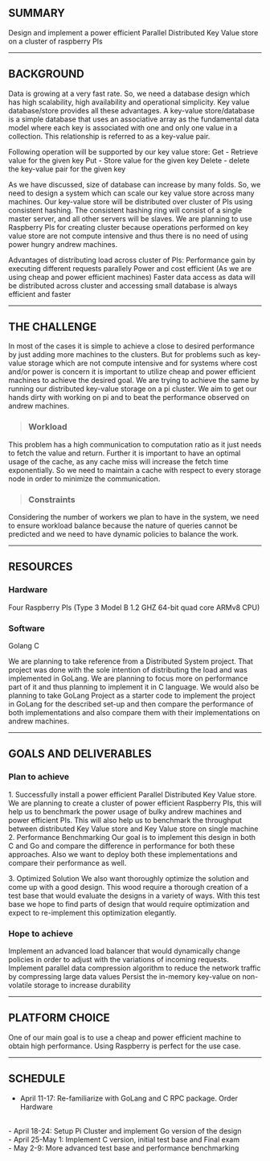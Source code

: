 ## SUMMARY
Design and implement a power efficient Parallel Distributed Key Value store on a cluster of raspberry PIs

---

## BACKGROUND

Data is growing at a very fast rate. So, we need a database design which has high scalability, high availability and operational simplicity. Key value database/store provides all these advantages. A key-value store/database is a simple database that uses an associative array as the fundamental data model where each key is associated with one and only one value in a collection. This relationship is referred to as a key-value pair.

Following operation will be supported by our key value store:
Get - Retrieve value for the given key
Put - Store value for the given key
Delete - delete the key-value pair for the given key

As we have discussed, size of database can increase by many folds. So, we need to design a system which can scale our key value store across many machines. Our key-value store will be distributed over cluster of PIs using consistent hashing. The consistent hashing ring will consist of a single master server, and all other servers will be slaves. We are planning to use Raspberry PIs for creating cluster because operations performed on key value store are not compute intensive and thus there is no need of using power hungry andrew machines.

Advantages of distributing load across cluster of PIs:
Performance gain by executing different requests parallely
Power and cost efficient (As we are using cheap and power efficient machines)
Faster data access as data will be distributed across cluster and accessing small database is always efficient and faster

---

## THE CHALLENGE

In most of the cases it is simple to achieve a close to desired performance by just adding more machines to the clusters. But for problems such as key-value storage which are not compute intensive and for systems where cost and/or power is concern it is important to utilize cheap and power efficient machines to achieve the desired goal. We are trying to achieve the same by running our distributed key-value storage on a pi cluster. 
We aim to get our hands dirty with working on pi and to beat the performance observed on andrew machines. 

> ### Workload 
This problem has a high communication to computation ratio as it just needs to fetch the value and return. Further it is important to have an optimal usage of the cache, as any cache miss will increase the fetch time exponentially. So we need to maintain a cache with respect to every storage node in order to minimize the communication. 

> ### Constraints 
Considering the number of workers we plan to have in the system, we need to ensure workload balance because the nature of queries cannot be predicted and we need to have dynamic policies to balance the work.

---

## RESOURCES
### Hardware
Four Raspberry PIs (Type 3 Model B 1.2 GHZ 64-bit quad core ARMv8 CPU)

### Software
Golang
C

We are planning to take reference from a Distributed System project. That project was done with the sole intention of distributing the load and was implemented in GoLang. We are planning to focus more on performance part of it and thus planning to implement it in C language. We would also be planning to take GoLang Project as a starter code to implement the project in GoLang for the described set-up and then compare the performance of both implementations and also compare them with their implementations on andrew machines. 

---

## GOALS AND DELIVERABLES

### Plan to achieve

1\. Successfully install a power efficient Parallel Distributed Key Value store.
We are planning to create a cluster of power efficient Raspberry PIs, this will help us to benchmark the power usage of bulky andrew machines and power efficient PIs. This will also help us to benchmark the throughput between distributed Key Value store and Key Value store on single machine
<br>
2\. Performance Benchmarking
Our goal is to implement this design in both C and Go and compare the difference in performance for both these approaches. Also we want to deploy both these implementations and compare their performance as well. 
<br>


3\. Optimized Solution
We also want thoroughly optimize the solution and come up with a good design. This wood require a thorough creation of a test base that would evaluate the designs in a variety of ways. With this test base we hope to find parts of design that would require optimization and expect to re-implement this optimization elegantly. 
<br>

### Hope to achieve

Implement an advanced load balancer that would dynamically change policies in order to adjust with the variations of incoming requests. 
Implement parallel data compression algorithm to reduce the network traffic by compressing large data values
Persist the in-memory key-value on non-volatile storage to increase durability

---

## PLATFORM CHOICE
One of our main goal is to use a cheap and power efficient machine to obtain high performance. Using Raspberry is perfect for the use case. 

---

## SCHEDULE

- April 11-17: Re-familiarize with GoLang and C RPC package. Order Hardware
<br>
- April 18-24: Setup Pi Cluster and implement Go version of the design
<br>
- April 25-May 1: Implement C version, initial test base and Final exam
<br>
- May 2-9: More advanced test base and performance benchmarking
<br>



